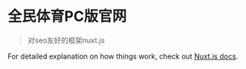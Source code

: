 # 全民体育PC版官网

> 对seo友好的框架nuxt.js 

For detailed explanation on how things work, check out [Nuxt.js docs](https://nuxtjs.org).
